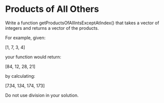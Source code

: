 # Products of All Others
Write a function getProductsOfAllIntsExceptAtIndex() that takes a vector of integers and returns a vector of the products.

For example, given:

  [1, 7, 3, 4]

your function would return:

  [84, 12, 28, 21]

by calculating:

  [7*3*4, 1*3*4, 1*7*4, 1*7*3]

Do not use division in your solution.
